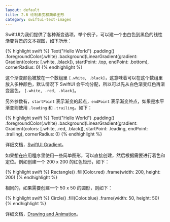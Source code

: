 ```yaml
---
layout: default
title: 2.6 绘制渐变和简单图形
category: swiftui-text-images
---
```


SwiftUI为我们提供了各种渐变选项，举个例子，可以建一个由白色到黑色的线性渐变背景的文本视图，如下所示：

{% highlight swift %}
Text("Hello World")
    .padding()
    .foregroundColor(.white)
    .background(LinearGradient(gradient: Gradient(colors: [.white, .black]), startPoint: .top, endPoint: .bottom), cornerRadius: 0)
{% endhighlight %}

这个渐变颜色被放在一个数组里 `[.white, .black]`，这意味着可以在这个数组里放入多种颜色，默认情况下 SwiftUI 会平均分配，所以可以先从白色渐变红色再渐变黑色， `[.white, .red, .black]`。

另外参数有，`startPoint` 表示渐变的起点，`endPoint` 表示渐变终点，如果是水平渐变则使用 `.leading` 和 `.trailing`。如下：

{% highlight swift %}
Text("Hello World")
    .padding()
    .foregroundColor(.white)
    .background(LinearGradient(gradient: Gradient(colors: [.white, .red, .black]), startPoint: .leading, endPoint: .trailing), cornerRadius: 0)
{% endhighlight %}

详细文档，<a href="https://developer.apple.com/documentation/swiftui/gradient" target="_blank">SwiftUI Gradient</a>。

如果想在应用程序里使用一些简单图形，可以直接创建，然后根据需要进行着色和定位。例如创建一个 200 x 200 的红色矩形，如下：

{% highlight swift %}
Rectangle()
    .fill(Color.red)
    .frame(width: 200, height: 200)
{% endhighlight %}

相同的，如果需要创建一个 50 x 50 的圆形，则如下：

{% highlight swift %}
Circle()
    .fill(Color.blue)
    .frame(width: 50, height: 50)
{% endhighlight %}

详细文档，<a href="https://developer.apple.com/documentation/swiftui/drawing_and_animation" target="_blank">Drawing and Animation</a>。

